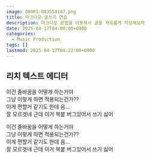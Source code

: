 ```yaml
---
image: 00001-803554147.png
title: 마크다운 글쓰기 연습
description: 마크다운 문법을 이용해서 글을 자유롭게 작성해보자
date: 2025-04-17T04:09:00+0900
categories:
  - Music Production
tags: []
lastmod: 2025-04-17T04:22:00+0900
---
```

## 리치 텍스트 에디터

이건 줄바꿈을 어떻게 하는거야\
그냥 이렇게 하면 적용되는건가??\
이게 편할거 같기도 한데 음...\
잘 모르겟네 근데 이거 복붙 버그있어서 쓰기 싫어




이건 줄바꿈을 어떻게 하는거야\
그냥 이렇게 하면 적용되는건가??\
이게 편할거 같기도 한데 음...\
잘 모르겟네 근데 이거 복붙 버그있어서 쓰기 싫어
